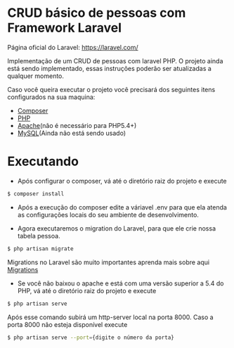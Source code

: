 CRUD básico de pessoas com Framework Laravel
===================

Página oficial do Laravel: https://laravel.com/

Implementação de um CRUD de pessoas com laravel PHP. O projeto ainda está sendo implementado, essas instruções poderão ser atualizadas a qualquer momento.

Caso você queira executar o projeto você precisará dos seguintes itens configurados na sua maquina:
  - [Composer](https://getcomposer.org/)
  - [PHP](https://secure.php.net/)
  - [Apache](https://httpd.apache.org/download.cgi)(não é necessário para PHP5.4+)
  - [MySQL](https://www.mysql.com/downloads/)(Ainda não está sendo usado)

# Executando

  - Após configurar o composer, vá até o diretório raiz do projeto e execute
```sh
$ composer install
```  

  - Após a execução do composer edite a váriavel .env para que ela atenda as configurações locais do seu ambiente de desenvolvimento. 
  
  - Agora executaremos o migration do Laravel, para que ele crie nossa tabela pessoa. 
```sh
$ php artisan migrate
```
Migrations no Laravel são muito importantes aprenda mais sobre aqui [Migrations](https://laravel.com/docs/5.4/migrations) 

- Se você não baixou o apache e está  com uma versão superior a 5.4 do PHP, vá até o diretório raiz do projeto e execute
```sh
$ php artisan serve
```
Após esse comando subirá um http-server local na porta 8000.
Caso a porta 8000 não esteja disponível execute
```sh
$ php artisan serve --port={digite o número da porta}
```
